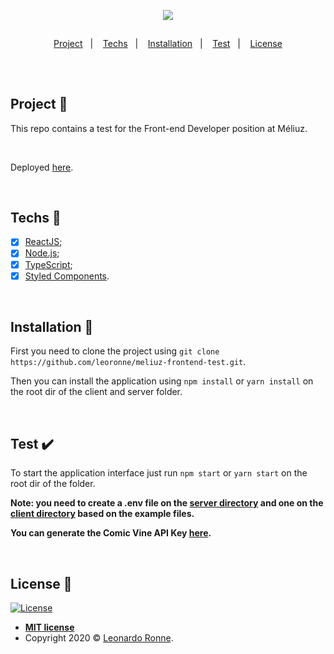 <p align="center">
  <img src="src\assets\img\transparentBanner.png" />
</p>

##

<p align="center">
  <a href="#project-star2">Project</a>&nbsp;&nbsp;&nbsp;|&nbsp;&nbsp;&nbsp;
  <a href="#techs-rocket">Techs</a>&nbsp;&nbsp;&nbsp;|&nbsp;&nbsp;&nbsp;
  <a href="#installation-wrench">Installation</a>&nbsp;&nbsp;&nbsp;|&nbsp;&nbsp;&nbsp;
  <a href="#test-heavy_check_mark">Test</a>&nbsp;&nbsp;&nbsp;|&nbsp;&nbsp;&nbsp;
  <a href="#license-memo">License</a>
</p>

##

<br>

## Project :star2:

This repo contains a test for the Front-end Developer position at Méliuz.

<br>

Deployed [here](https://seeker-meliuz.web.app/).

<br>

<!-- <p align="center">
  <img src="src\assets\img\project-1.gif"/>
</p>

<br>

<p align="center">
  <img src="src\assets\img\project-2.gif"/>
</p>

<br> -->

## Techs :rocket:

- [x] [ReactJS](https://reactjs.org);
- [x] [Node.js](https://nodejs.org/);
- [x] [TypeScript](https://www.typescriptlang.org/);
- [x] [Styled Components](https://styled-components.com/).

<br>

## Installation :wrench:

First you need to clone the project using `git clone https://github.com/leoronne/meliuz-frontend-test.git`.

Then you can install the application using `npm install` or `yarn install` on the root dir of the client and server folder.

<br>

## Test :heavy_check_mark:

To start the application interface just run `npm start` or `yarn start` on the root dir of the folder.

<strong>Note: you need to create a .env file on the [server directory](<https://github.com/leoronne/meliuz-frontend-test/blob/master/server/.env.example>) and one on the [client directory](<https://github.com/leoronne/meliuz-frontend-test/blob/master/client/.env.example>) based on the example files. 

You can generate the Comic Vine API Key [here](<https://comicvine.gamespot.com/api/>).

</strong>

<br>

## License :memo:

[![License](http://img.shields.io/:license-mit-blue.svg?style=flat-square)](http://badges.mit-license.org)

- **[MIT license](https://github.com/leoronne/meliuz-frontend-test/blob/master/LICENSE)**
- Copyright 2020 © <a href="https://github.com/leoronne" target="_blank">Leonardo Ronne</a>.

##
